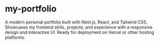 # my-portfolio
A modern personal portfolio built with Next.js, React, and Tailwind CSS. Showcases my frontend skills, projects, and experience with a responsive design and interactive UI. Ready for deployment on Vercel or other hosting platforms.

